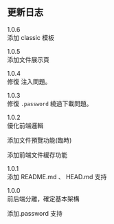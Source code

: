 
## 更新日志  

1.0.6  
添加 classic 模板  

1.0.5  
添加文件展示頁  


1.0.4  
修復 注入問題。  

1.0.3  
修復 `.password` 繞過下載問題。  

1.0.2  
優化前端邏輯  

添加文件預覽功能(臨時)  

添加前端文件緩存功能  

1.0.1  
添加 README.md 、 HEAD.md 支持  

1.0.0  
前后端分離，確定基本架構  

添加.password 支持
